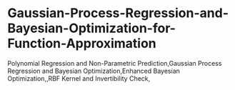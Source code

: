 # Gaussian-Process-Regression-and-Bayesian-Optimization-for-Function-Approximation
Polynomial Regression and Non-Parametric Prediction,Gaussian Process Regression and Bayesian Optimization,Enhanced Bayesian Optimization,,RBF Kernel and Invertibility Check,
